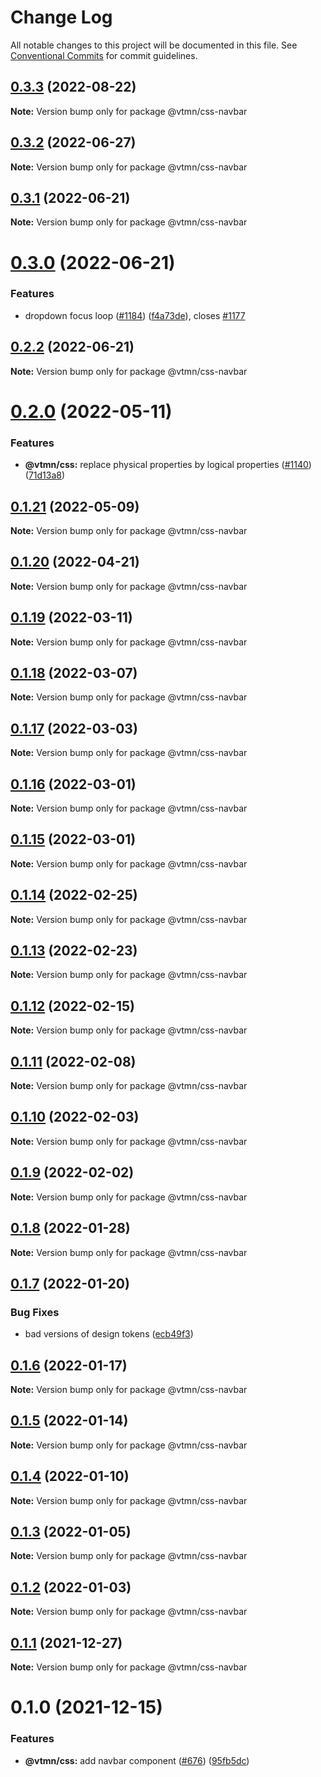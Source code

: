 # Change Log

All notable changes to this project will be documented in this file.
See [Conventional Commits](https://conventionalcommits.org) for commit guidelines.

## [0.3.3](https://github.com/Decathlon/vitamin-web/compare/@vtmn/css-navbar@0.3.2...@vtmn/css-navbar@0.3.3) (2022-08-22)

**Note:** Version bump only for package @vtmn/css-navbar





## [0.3.2](https://github.com/Decathlon/vitamin-web/compare/@vtmn/css-navbar@0.3.1...@vtmn/css-navbar@0.3.2) (2022-06-27)

**Note:** Version bump only for package @vtmn/css-navbar





## [0.3.1](https://github.com/Decathlon/vitamin-web/compare/@vtmn/css-navbar@0.3.0...@vtmn/css-navbar@0.3.1) (2022-06-21)

**Note:** Version bump only for package @vtmn/css-navbar





# [0.3.0](https://github.com/Decathlon/vitamin-web/compare/@vtmn/css-navbar@0.2.0...@vtmn/css-navbar@0.3.0) (2022-06-21)


### Features

* dropdown focus loop ([#1184](https://github.com/Decathlon/vitamin-web/issues/1184)) ([f4a73de](https://github.com/Decathlon/vitamin-web/commit/f4a73de326af16a3e0265db87a21237ad7817b0d)), closes [#1177](https://github.com/Decathlon/vitamin-web/issues/1177)





## [0.2.2](https://github.com/Decathlon/vitamin-web/compare/@vtmn/css-navbar@0.2.0...@vtmn/css-navbar@0.2.2) (2022-06-21)

**Note:** Version bump only for package @vtmn/css-navbar





# [0.2.0](https://github.com/Decathlon/vitamin-web/compare/@vtmn/css-navbar@0.1.21...@vtmn/css-navbar@0.2.0) (2022-05-11)


### Features

* **@vtmn/css:** replace physical properties by logical properties ([#1140](https://github.com/Decathlon/vitamin-web/issues/1140)) ([71d13a8](https://github.com/Decathlon/vitamin-web/commit/71d13a8163fec6e3fc3c29647fbeadf46071b6ee))





## [0.1.21](https://github.com/Decathlon/vitamin-web/compare/@vtmn/css-navbar@0.1.20...@vtmn/css-navbar@0.1.21) (2022-05-09)

**Note:** Version bump only for package @vtmn/css-navbar





## [0.1.20](https://github.com/Decathlon/vitamin-web/compare/@vtmn/css-navbar@0.1.19...@vtmn/css-navbar@0.1.20) (2022-04-21)

**Note:** Version bump only for package @vtmn/css-navbar





## [0.1.19](https://github.com/Decathlon/vitamin-web/compare/@vtmn/css-navbar@0.1.18...@vtmn/css-navbar@0.1.19) (2022-03-11)

**Note:** Version bump only for package @vtmn/css-navbar





## [0.1.18](https://github.com/Decathlon/vitamin-web/compare/@vtmn/css-navbar@0.1.17...@vtmn/css-navbar@0.1.18) (2022-03-07)

**Note:** Version bump only for package @vtmn/css-navbar





## [0.1.17](https://github.com/Decathlon/vitamin-web/compare/@vtmn/css-navbar@0.1.16...@vtmn/css-navbar@0.1.17) (2022-03-03)

**Note:** Version bump only for package @vtmn/css-navbar





## [0.1.16](https://github.com/Decathlon/vitamin-web/compare/@vtmn/css-navbar@0.1.15...@vtmn/css-navbar@0.1.16) (2022-03-01)

**Note:** Version bump only for package @vtmn/css-navbar





## [0.1.15](https://github.com/Decathlon/vitamin-web/compare/@vtmn/css-navbar@0.1.14...@vtmn/css-navbar@0.1.15) (2022-03-01)

**Note:** Version bump only for package @vtmn/css-navbar





## [0.1.14](https://github.com/Decathlon/vitamin-web/compare/@vtmn/css-navbar@0.1.13...@vtmn/css-navbar@0.1.14) (2022-02-25)

**Note:** Version bump only for package @vtmn/css-navbar





## [0.1.13](https://github.com/Decathlon/vitamin-web/compare/@vtmn/css-navbar@0.1.12...@vtmn/css-navbar@0.1.13) (2022-02-23)

**Note:** Version bump only for package @vtmn/css-navbar





## [0.1.12](https://github.com/Decathlon/vitamin-web/compare/@vtmn/css-navbar@0.1.11...@vtmn/css-navbar@0.1.12) (2022-02-15)

**Note:** Version bump only for package @vtmn/css-navbar





## [0.1.11](https://github.com/Decathlon/vitamin-web/compare/@vtmn/css-navbar@0.1.10...@vtmn/css-navbar@0.1.11) (2022-02-08)

**Note:** Version bump only for package @vtmn/css-navbar





## [0.1.10](https://github.com/Decathlon/vitamin-web/compare/@vtmn/css-navbar@0.1.9...@vtmn/css-navbar@0.1.10) (2022-02-03)

**Note:** Version bump only for package @vtmn/css-navbar





## [0.1.9](https://github.com/Decathlon/vitamin-web/compare/@vtmn/css-navbar@0.1.8...@vtmn/css-navbar@0.1.9) (2022-02-02)

**Note:** Version bump only for package @vtmn/css-navbar





## [0.1.8](https://github.com/Decathlon/vitamin-web/compare/@vtmn/css-navbar@0.1.7...@vtmn/css-navbar@0.1.8) (2022-01-28)

**Note:** Version bump only for package @vtmn/css-navbar





## [0.1.7](https://github.com/Decathlon/vitamin-web/compare/@vtmn/css-navbar@0.1.6...@vtmn/css-navbar@0.1.7) (2022-01-20)


### Bug Fixes

* bad versions of design tokens ([ecb49f3](https://github.com/Decathlon/vitamin-web/commit/ecb49f3d1e672cb3ba78c23dc64fd899ea4a08c1))





## [0.1.6](https://github.com/Decathlon/vitamin-web/compare/@vtmn/css-navbar@0.1.5...@vtmn/css-navbar@0.1.6) (2022-01-17)

**Note:** Version bump only for package @vtmn/css-navbar





## [0.1.5](https://github.com/Decathlon/vitamin-web/compare/@vtmn/css-navbar@0.1.4...@vtmn/css-navbar@0.1.5) (2022-01-14)

**Note:** Version bump only for package @vtmn/css-navbar





## [0.1.4](https://github.com/Decathlon/vitamin-web/compare/@vtmn/css-navbar@0.1.3...@vtmn/css-navbar@0.1.4) (2022-01-10)

**Note:** Version bump only for package @vtmn/css-navbar





## [0.1.3](https://github.com/Decathlon/vitamin-web/compare/@vtmn/css-navbar@0.1.2...@vtmn/css-navbar@0.1.3) (2022-01-05)

**Note:** Version bump only for package @vtmn/css-navbar





## [0.1.2](https://github.com/Decathlon/vitamin-web/compare/@vtmn/css-navbar@0.1.1...@vtmn/css-navbar@0.1.2) (2022-01-03)

**Note:** Version bump only for package @vtmn/css-navbar





## [0.1.1](https://github.com/Decathlon/vitamin-web/compare/@vtmn/css-navbar@0.1.0...@vtmn/css-navbar@0.1.1) (2021-12-27)

**Note:** Version bump only for package @vtmn/css-navbar





# 0.1.0 (2021-12-15)


### Features

* **@vtmn/css:** add navbar component ([#676](https://github.com/Decathlon/vitamin-web/issues/676)) ([95fb5dc](https://github.com/Decathlon/vitamin-web/commit/95fb5dcf2b29edd7850ed51c9c008de8ade6560e))

